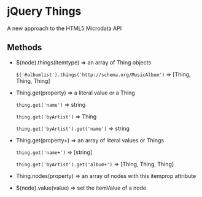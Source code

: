 # jQuery Things

A new approach to the HTML5 Microdata API

## Methods

* $(node).things(itemtype) => an array of Thing objects
 
    `$('#albumlist').things('http://schema.org/MusicAlbum')` => [Thing, Thing, Thing]

* Thing.get(property) => a literal value or a Thing

    `thing.get('name')` => string
    
    `thing.get('byArtist')` => Thing
    
    `thing.get('byArtist').get('name')` => string

* Thing.get(property+) => an array of literal values or Things
    
    `thing.get('name+')` => [string]

    `thing.get('byArtist').get('album+')` => [Thing, Thing, Thing]

* Thing.nodes(property) => an array of nodes with this itemprop attribute

* $(node).value(value) => set the itemValue of a node
